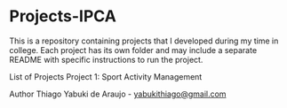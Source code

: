 # Projects-IPCA
This is a repository containing projects that I developed during my time in college. Each project has its own folder and may include a separate README with specific instructions to run the project.

List of Projects
Project 1: Sport Activity Management

Author
Thiago Yabuki de Araujo - yabukithiago@gmail.com
